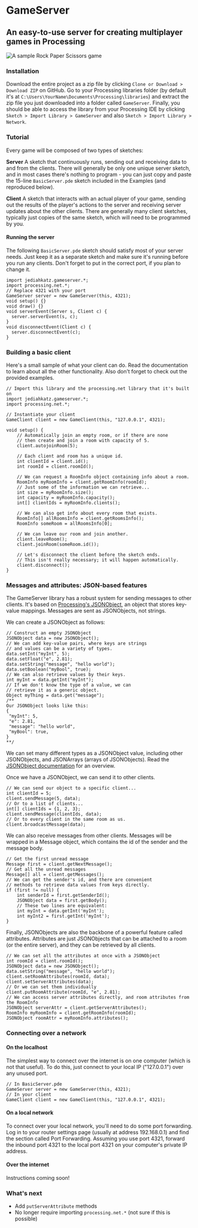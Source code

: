 # GameServer
## An easy-to-use server for creating multiplayer games in Processing

![A sample Rock Paper Scissors game](https://i.imgur.com/erzgPfO.gifv)

### Installation
Download the entire project as a zip file by clicking `Clone or Download > Download ZIP` 
on GitHub. Go to your Processing libraries folder (by default it's at 
`C:\Users\YourName\Documents\Processing\libraries`) and extract the zip file
 you just downloaded into a folder called `GameServer`. Finally, you should be 
 able to access the library from your Processing IDE by clicking 
 `Sketch > Import Library > GameServer` and also `Sketch > Import Library > Network`.
 
### Tutorial

Every game will be composed of two types of sketches:

**Server** A sketch that continuously runs, sending out and receiving data
to and from the clients. There will generally be only one unique server sketch,
and in most cases there's nothing to program - you can just copy and paste the 15-line
`BasicServer.pde` sketch included in the Examples (and reproduced below).

**Client** A sketch that interacts with an actual player of your game,
sending out the results of the player's actions to the server and receiving
server updates about the other clients. There are generally many client sketches,
typically just copies of the same sketch, which will need to be programmed by you.

#### Running the server

The following `BasicServer.pde` sketch should satisfy most of your server needs.
Just keep it as a separate sketch and make sure it's running before you run any clients.
Don't forget to put in the correct port, if you plan to change it.
```processing
import jediahkatz.gameserver.*;
import processing.net.*;
// Replace 4321 with your port
GameServer server = new GameServer(this, 4321);
void setup() {}
void draw() {}
void serverEvent(Server s, Client c) {
  server.serverEvent(s, c);
}
void disconnectEvent(Client c) {
  server.disconnectEvent(c);
}
```

### Building a basic client

Here's a small sample of what your client can do.
Read the documentation to learn about all the other functionality.
Also don't forget to check out the provided examples.

```processing
// Import this library and the processing.net library that it's built on
import jediahkatz.gameserver.*;
import processing.net.*;

// Instantiate your client
GameClient client = new GameClient(this, "127.0.0.1", 4321);

void setup() {
	// Automatically join an empty room, or if there are none
	// then create and join a room with capacity of 5.
	client.autojoinRoom(5);
	
	// Each client and room has a unique id.
	int clientId = client.id();
	int roomId = client.roomId();
	
	// We can request a RoomInfo object containing info about a room.
	RoomInfo myRoomInfo = client.getRoomInfo(roomId);
	// Just some of the information we can retrieve...
	int size = myRoomInfo.size();
	int capacity = myRoomInfo.capacity();
	int[] clientIds = myRoomInfo.clients();
	
	// We can also get info about every room that exists.
	RoomInfo[] allRoomsInfo = client.getRoomsInfo();
	RoomInfo someRoom = allRoomsInfo[0];
	
	// We can leave our room and join another.
	client.leaveRoom();
	client.joinRoom(someRoom.id());
	
	// Let's disconnect the client before the sketch ends.
	// This isn't really necessary; it will happen automatically.
	client.disconnect();
}
```

### Messages and attributes: JSON-based features

The GameServer library has a robust system for sending messages to other clients.
It's based on [Processing's JSONObject](https://processing.org/reference/JSONObject.html), an object that stores key-value mappings.
Messages are sent as JSONObjects, not strings.

We can create a JSONObject as follows:
```processing
// Construct an empty JSONObject
JSONObject data = new JSONObject();
// We can add key-value pairs, where keys are strings
// and values can be a variety of types.
data.setInt("myInt", 5);
data.setFloat("e", 2.81);
data.setString("message", "hello world");
data.setBoolean("myBool", true);
// We can also retrieve values by their keys.
int myInt = data.getInt("myInt");
// If we don't know the type of a value, we can
// retrieve it as a generic object.
Object myThing = data.get("message");
/**
Our JSONObject looks like this:
{
 "myInt": 5,
 "e": 2.81,
 "message": "hello world",
 "myBool": true,
}
**/
```

We can set many different types as a JSONObject value, including
other JSONObjects, and JSONArrays (arrays of JSONObjects). Read
the [JSONObject documentation](https://processing.org/reference/JSONObject.html) for an overview.

Once we have a JSONObject, we can send it to other clients.
```processing
// We can send our object to a specific client...
int clientId = 5;
client.sendMessage(5, data);
// Or to a list of clients...
int[] clientIds = {1, 2, 3};
client.sendMessage(clientIds, data);
// Or to every client in the same room as us.
client.broadcastMessage(data);
```

We can also receive messages from other clients. Messages will be wrapped
in a Message object, which contains the id of the sender and the message body.

```processing
// Get the first unread message
Message first = client.getNextMessage();
// Get all the unread messages
Message[] all = client.getMessages();
// We can get the sender's id, and there are convenient
// methods to retrieve data values from keys directly.
if (first != null) {
	int senderId = first.getSenderId();
	JSONObject data = first.getBody();
	// These two lines are equivalent:
	int myInt = data.getInt('myInt');
	int myInt2 = first.getInt('myInt');
}
```

Finally, JSONObjects are also the backbone of a powerful feature called attributes.
Attributes are just JSONObjects that can be attached to a room (or the entire server),
and they can be retrieved by all clients.

```processing
// We can set all the attributes at once with a JSONObject
int roomId = client.roomId();
JSONObject data = new JSONObject();
data.setString("message", "hello world");
client.setRoomAttributes(roomId, data);
client.setServerAttributes(data);
// Or we can set them individually
client.putRoomAttribute(roomId, "e", 2.81);
// We can access server attributes directly, and room attributes from the RoomInfo
JSONObject serverAttr = client.getServerAttributes();
RoomInfo myRoomInfo = client.getRoomInfo(roomId);
JSONObject roomAttr = myRoomInfo.attributes();
```

### Connecting over a network

#### On the localhost

The simplest way to connect over the internet is on one computer (which is not that useful).
To do this, just connect to your local IP ("127.0.0.1") over any unused port.

```processing
// In BasicServer.pde
GameServer server = new GameServer(this, 4321);
// In your client
GameClient client = new GameClient(this, "127.0.0.1", 4321);
```

#### On a local network

To connect over your local network, you'll need to do some port forwarding.
Log in to your router settings page (usually at address 192.168.0.1) and find 
the section called Port Forwarding. Assuming you use port 4321, forward the inbound
port 4321 to the local port 4321 on your computer's private IP address.

#### Over the internet

Instructions coming soon!

### What's next

* Add `putServerAttribute` methods
* No longer require importing `processing.net.*` (not sure if this is possible)